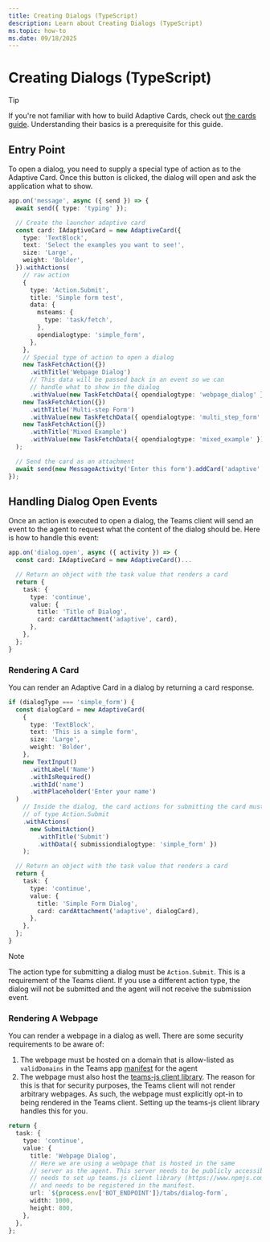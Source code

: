 ```yaml
---
title: Creating Dialogs (TypeScript)
description: Learn about Creating Dialogs (TypeScript)
ms.topic: how-to
ms.date: 09/18/2025
---
```


# Creating Dialogs (TypeScript)

> [!TIP]
> If you're not familiar with how to build Adaptive Cards, check out [the cards guide](../adaptive-cards/overview.md). Understanding their basics is a prerequisite for this guide.

## Entry Point

To open a dialog, you need to supply a special type of action as to the Adaptive Card. Once this button is clicked, the dialog will open and ask the application what to show.

```ts
app.on('message', async ({ send }) => {
  await send({ type: 'typing' });

  // Create the launcher adaptive card
  const card: IAdaptiveCard = new AdaptiveCard({
    type: 'TextBlock',
    text: 'Select the examples you want to see!',
    size: 'Large',
    weight: 'Bolder',
  }).withActions(
    // raw action
    {
      type: 'Action.Submit',
      title: 'Simple form test',
      data: {
        msteams: {
          type: 'task/fetch',
        },
        opendialogtype: 'simple_form',
      },
    },
    // Special type of action to open a dialog
    new TaskFetchAction({})
      .withTitle('Webpage Dialog')
      // This data will be passed back in an event so we can
      // handle what to show in the dialog
      .withValue(new TaskFetchData({ opendialogtype: 'webpage_dialog' })),
    new TaskFetchAction({})
      .withTitle('Multi-step Form')
      .withValue(new TaskFetchData({ opendialogtype: 'multi_step_form' })),
    new TaskFetchAction({})
      .withTitle('Mixed Example')
      .withValue(new TaskFetchData({ opendialogtype: 'mixed_example' }))
  );

  // Send the card as an attachment
  await send(new MessageActivity('Enter this form').addCard('adaptive', card));
});
```

## Handling Dialog Open Events

Once an action is executed to open a dialog, the Teams client will send an event to the agent to request what the content of the dialog should be. Here is how to handle this event:

```typescript
app.on('dialog.open', async ({ activity }) => {
  const card: IAdaptiveCard = new AdaptiveCard()...

  // Return an object with the task value that renders a card
  return {
    task: {
      type: 'continue',
      value: {
        title: 'Title of Dialog',
        card: cardAttachment('adaptive', card),
      },
    },
  };
}
```

### Rendering A Card

You can render an Adaptive Card in a dialog by returning a card response.

```ts
if (dialogType === 'simple_form') {
  const dialogCard = new AdaptiveCard(
    {
      type: 'TextBlock',
      text: 'This is a simple form',
      size: 'Large',
      weight: 'Bolder',
    },
    new TextInput()
      .withLabel('Name')
      .withIsRequired()
      .withId('name')
      .withPlaceholder('Enter your name')
  )
    // Inside the dialog, the card actions for submitting the card must be
    // of type Action.Submit
    .withActions(
      new SubmitAction()
        .withTitle('Submit')
        .withData({ submissiondialogtype: 'simple_form' })
    );

  // Return an object with the task value that renders a card
  return {
    task: {
      type: 'continue',
      value: {
        title: 'Simple Form Dialog',
        card: cardAttachment('adaptive', dialogCard),
      },
    },
  };
}
```

> [!NOTE]
> The action type for submitting a dialog must be `Action.Submit`. This is a requirement of the Teams client. If you use a different action type, the dialog will not be submitted and the agent will not receive the submission event.

### Rendering A Webpage

You can render a webpage in a dialog as well. There are some security requirements to be aware of:

1. The webpage must be hosted on a domain that is allow-listed as `validDomains` in the Teams app [manifest](~/teams/deployment/manifest.md) for the agent
2. The webpage must also host the [teams-js client library](https://www.npmjs.com/package/@microsoft/teams-js). The reason for this is that for security purposes, the Teams client will not render arbitrary webpages. As such, the webpage must explicitly opt-in to being rendered in the Teams client. Setting up the teams-js client library handles this for you.

```ts
return {
  task: {
    type: 'continue',
    value: {
      title: 'Webpage Dialog',
      // Here we are using a webpage that is hosted in the same
      // server as the agent. This server needs to be publicly accessible,
      // needs to set up teams.js client library (https://www.npmjs.com/package/@microsoft/teams-js)
      // and needs to be registered in the manifest.
      url: `${process.env['BOT_ENDPOINT']}/tabs/dialog-form`,
      width: 1000,
      height: 800,
    },
  },
};
```
